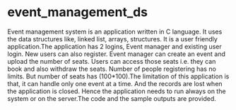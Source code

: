 # event_management_ds
Event management system is an application written in C language. It uses the data structures like, linked list, arrays, structures. It is a user friendly application.The application has 2 logins, Event manager and existing user login. New users can also register. Event manager can create an event and upload the number of seats. Users can access those seats i.e. they can book and also withdraw the seats. Number of people registering has no limits. But number of seats has (100*100).The limitation of this application is that, it can handle only one event at a time. And the records are lost when the application is closed. Hence the application needs to run always on the system or on the server.The code and the sample outputs are provided.
